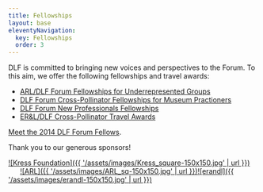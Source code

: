```yaml
---
title: Fellowships
layout: base
eleventyNavigation:
  key: Fellowships
  order: 3
---
```


DLF is committed to bringing new voices and perspectives to the Forum. To this aim, we offer the following fellowships and travel awards:

* [ARL/DLF Forum Fellowships for Underrepresented Groups](https://www.diglib.org/arldlf-fellowships-for-underrepresented-groups/)
* [DLF Forum Cross-Pollinator Fellowships for Museum Practioners]()
* [DLF Forum New Professionals Fellowships]()
* [ER&L/DLF Cross-Pollinator Travel Awards]()

[Meet the 2014 DLF Forum Fellows](https://www.diglib.org/opportunities/fellowships/forum-fellowships/2014-dlf-forum-fellows/).

Thank you to our generous sponsors!

[![Kress Foundation]({{ '/assets/images/Kress_square-150x150.jpg' | url }})](http://www.kressfoundation.org/)        [![ARL]({{ '/assets/images/ARL_sq-150x150.jpg' | url }})](http://www.arl.org/)[![erandl]({{ '/assets/images/erandl-150x150.jpg' | url }})](http://www.electroniclibrarian.com/)